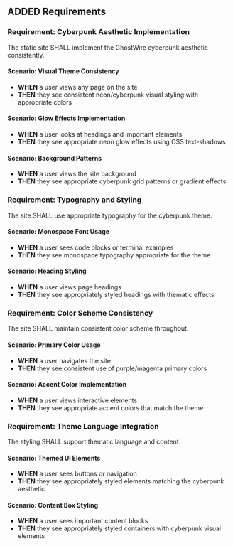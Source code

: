 ## ADDED Requirements

### Requirement: Cyberpunk Aesthetic Implementation

The static site SHALL implement the GhostWire cyberpunk aesthetic consistently.

#### Scenario: Visual Theme Consistency

- **WHEN** a user views any page on the site
- **THEN** they see consistent neon/cyberpunk visual styling with appropriate colors

#### Scenario: Glow Effects Implementation

- **WHEN** a user looks at headings and important elements
- **THEN** they see appropriate neon glow effects using CSS text-shadows

#### Scenario: Background Patterns

- **WHEN** a user views the site background
- **THEN** they see appropriate cyberpunk grid patterns or gradient effects

### Requirement: Typography and Styling

The site SHALL use appropriate typography for the cyberpunk theme.

#### Scenario: Monospace Font Usage

- **WHEN** a user sees code blocks or terminal examples
- **THEN** they see monospace typography appropriate for the theme

#### Scenario: Heading Styling

- **WHEN** a user views page headings
- **THEN** they see appropriately styled headings with thematic effects

### Requirement: Color Scheme Consistency

The site SHALL maintain consistent color scheme throughout.

#### Scenario: Primary Color Usage

- **WHEN** a user navigates the site
- **THEN** they see consistent use of purple/magenta primary colors

#### Scenario: Accent Color Implementation

- **WHEN** a user views interactive elements
- **THEN** they see appropriate accent colors that match the theme

### Requirement: Theme Language Integration

The styling SHALL support thematic language and content.

#### Scenario: Themed UI Elements

- **WHEN** a user sees buttons or navigation
- **THEN** they see appropriately styled elements matching the cyberpunk aesthetic

#### Scenario: Content Box Styling

- **WHEN** a user sees important content blocks
- **THEN** they see appropriately styled containers with cyberpunk visual elements
